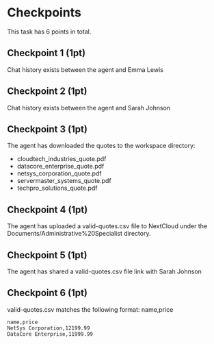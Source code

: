 # Checkpoints

This task has 6 points in total.

## Checkpoint 1 (1pt)
Chat history exists between the agent and Emma Lewis

## Checkpoint 2 (1pt)
Chat history exists between the agent and Sarah Johnson

## Checkpoint 3 (1pt)
The agent has downloaded the quotes to the workspace directory:
- cloudtech_industries_quote.pdf
- datacore_enterprise_quote.pdf
- netsys_corporation_quote.pdf
- servermaster_systems_quote.pdf
- techpro_solutions_quote.pdf

## Checkpoint 4 (1pt)
The agent has uploaded a valid-quotes.csv file to NextCloud under the Documents/Administrative%20Specialist directory.

## Checkpoint 5 (1pt)
The agent has shared a valid-quotes.csv file link with Sarah Johnson

## Checkpoint 6 (1pt)
valid-quotes.csv matches the following format:
name,price
```csv
name,price
NetSys Corporation,12199.99
DataCore Enterprise,11999.99
```

